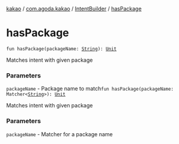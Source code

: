[kakao](../../index.md) / [com.agoda.kakao](../index.md) / [IntentBuilder](index.md) / [hasPackage](./has-package.md)

# hasPackage

`fun hasPackage(packageName: `[`String`](https://kotlinlang.org/api/latest/jvm/stdlib/kotlin/-string/index.html)`): `[`Unit`](https://kotlinlang.org/api/latest/jvm/stdlib/kotlin/-unit/index.html)

Matches intent with given package

### Parameters

`packageName` - Package name to match`fun hasPackage(packageName: Matcher<`[`String`](https://kotlinlang.org/api/latest/jvm/stdlib/kotlin/-string/index.html)`>): `[`Unit`](https://kotlinlang.org/api/latest/jvm/stdlib/kotlin/-unit/index.html)

Matches intent with given package

### Parameters

`packageName` - Matcher for a package name